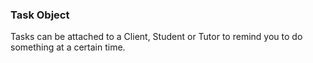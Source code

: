 ### Task Object

Tasks can be attached to a Client, Student or Tutor to remind you to do something at a certain time.


